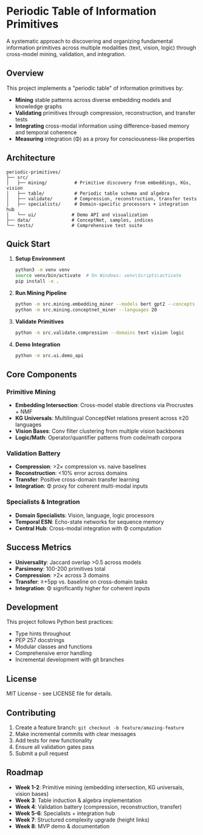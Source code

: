 # Periodic Table of Information Primitives

A systematic approach to discovering and organizing fundamental information primitives across multiple modalities (text, vision, logic) through cross-model mining, validation, and integration.


## Overview

This project implements a "periodic table" of information primitives by:
- **Mining** stable patterns across diverse embedding models and knowledge graphs
- **Validating** primitives through compression, reconstruction, and transfer tests
- **Integrating** cross-modal information using difference-based memory and temporal coherence
- **Measuring** integration (Φ) as a proxy for consciousness-like properties

## Architecture

```
periodic-primitives/
├── src/
│   ├── mining/          # Primitive discovery from embeddings, KGs, vision
│   ├── table/           # Periodic table schema and algebra
│   ├── validate/        # Compression, reconstruction, transfer tests
│   ├── specialists/     # Domain-specific processors + integration hub
│   └── ui/             # Demo API and visualization
├── data/               # ConceptNet, samples, indices
└── tests/              # Comprehensive test suite
```

## Quick Start

1. **Setup Environment**
   ```bash
   python3 -m venv venv
   source venv/bin/activate  # On Windows: venv\Scripts\activate
   pip install -e .
   ```

2. **Run Mining Pipeline**
   ```bash
   python -m src.mining.embedding_miner --models bert gpt2 --concepts 500
   python -m src.mining.conceptnet_miner --languages 20
   ```

3. **Validate Primitives**
   ```bash
   python -m src.validate.compression --domains text vision logic
   ```

4. **Demo Integration**
   ```bash
   python -m src.ui.demo_api
   ```

## Core Components

### Primitive Mining
- **Embedding Intersection**: Cross-model stable directions via Procrustes + NMF
- **KG Universals**: Multilingual ConceptNet relations present across ≥20 languages
- **Vision Bases**: Conv filter clustering from multiple vision backbones
- **Logic/Math**: Operator/quantifier patterns from code/math corpora

### Validation Battery
- **Compression**: >2× compression vs. naive baselines
- **Reconstruction**: <10% error across domains
- **Transfer**: Positive cross-domain transfer learning
- **Integration**: Φ proxy for coherent multi-modal inputs

### Specialists & Integration
- **Domain Specialists**: Vision, language, logic processors
- **Temporal ESN**: Echo-state networks for sequence memory
- **Central Hub**: Cross-modal integration with Φ computation

## Success Metrics

- **Universality**: Jaccard overlap >0.5 across models
- **Parsimony**: 100-200 primitives total
- **Compression**: >2× across 3 domains
- **Transfer**: ≥+5pp vs. baseline on cross-domain tasks
- **Integration**: Φ significantly higher for coherent inputs

## Development

This project follows Python best practices:
- Type hints throughout
- PEP 257 docstrings
- Modular classes and functions
- Comprehensive error handling
- Incremental development with git branches

## License

MIT License - see LICENSE file for details.

## Contributing

1. Create a feature branch: `git checkout -b feature/amazing-feature`
2. Make incremental commits with clear messages
3. Add tests for new functionality
4. Ensure all validation gates pass
5. Submit a pull request

## Roadmap

- **Week 1-2**: Primitive mining (embedding intersection, KG universals, vision bases)
- **Week 3**: Table induction & algebra implementation
- **Week 4**: Validation battery (compression, reconstruction, transfer)
- **Week 5-6**: Specialists + integration hub
- **Week 7**: Structured complexity upgrade (height links)
- **Week 8**: MVP demo & documentation
